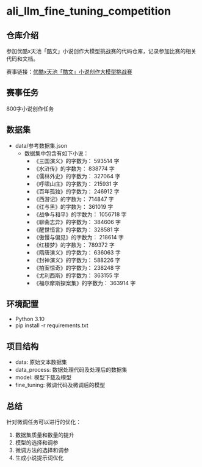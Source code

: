 # ali_llm_fine_tuning_competition

## 仓库介绍
参加优酷x天池「酷文」小说创作大模型挑战赛的代码仓库，记录参加比赛的相关代码和文档。

赛事链接：[优酷x天池「酷文」小说创作大模型挑战赛](https://tianchi.aliyun.com/competition/entrance/532210)

## 赛事任务
800字小说创作任务

##  数据集
- data/参考数据集.json
    - 数据集中包含有如下小说：
        - 《三国演义》的字数为： 593514 字
        - 《水浒传》的字数为： 838774 字
        - 《儒林外史》的字数为： 327064 字
        - 《呼啸山庄》的字数为： 215931 字
        - 《百年孤独》的字数为： 246912 字
        - 《西游记》的字数为： 714847 字
        - 《红与黑》的字数为： 361019 字
        - 《战争与和平》的字数为： 1056718 字
        - 《聊斋志异》的字数为： 384606 字
        - 《醒世恒言》的字数为： 328581 字
        - 《傲慢与偏见》的字数为： 218614 字
        - 《红楼梦》的字数为： 789372 字
        - 《隋唐演义》的字数为： 636063 字
        - 《封神演义》的字数为： 588226 字
        - 《拍案惊奇》的字数为： 238248 字
        - 《尤利西斯》的字数为： 363155 字
        - 《福尔摩斯探案集》的字数为： 363914 字

## 环境配置
- Python 3.10
- pip install -r requirements.txt

## 项目结构
- data: 原始文本数据集
- data_process: 数据处理代码及处理后的数据集
- model: 模型下载及模型
- fine_tuning: 微调代码及微调后的模型



## 总结
针对微调任务可以进行的优化：
1. 数据集质量和数量的提升
2. 模型的选择和调参
3. 微调方法的选择和调参
4. 生成小说提示词优化